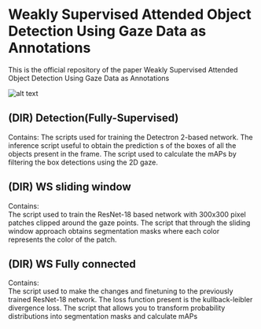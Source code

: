 # Weakly Supervised Attended Object Detection Using Gaze Data as Annotations
This is the official repository of the paper Weakly Supervised Attended Object Detection Using Gaze Data as Annotations

![alt text](./full_metod.gif)

## (DIR) Detection(Fully-Supervised)
Contains:
The scripts used for training the Detectron 2-based network.
The inference script useful to obtain the prediction s of the boxes of all the objects present in the frame.
The script used to calculate the mAPs by filtering the box detections using the 2D gaze.

## (DIR) WS sliding window
Contains:  
The script used to train the ResNet-18 based network with 300x300 pixel patches clipped around the gaze points.
The script that through the sliding window approach obtains segmentation masks where each color represents the color of the patch. 

## (DIR) WS Fully connected
Contains:  
The script used to make the changes and finetuning to the previously trained ResNet-18 network. The loss function present is the kullback-leibler divergence loss.
The script that allows you to transform probability distributions into segmentation masks and calculate mAPs
